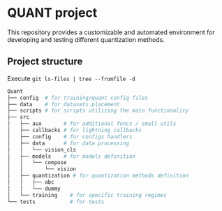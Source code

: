 # QUANT project

This repository provides a customizable and automated environment for developing and testing different quantization methods.

## Project structure

Execute ```git ls-files | tree --fromfile -d```

```bash
Quant 
├── config  # for training/quant config files
├── data    # for datasets placement
├── scripts # for scripts utilizing the main functionality
├── src
│   ├── aux       # for additional funcs / small utils
│   ├── callbacks # for lightning callbacks
│   ├── config    # for configs handlers
│   ├── data      # for data processing
│   │   └── vision_cls
│   ├── models    # for models definition
│   │   └── compose
│   │       └── vision
│   ├── quantization # for quantization methods definition
│   │   ├── abc
│   │   └── dummy
│   └── training    # for specific training regimes
└── tests           # for tests
```
